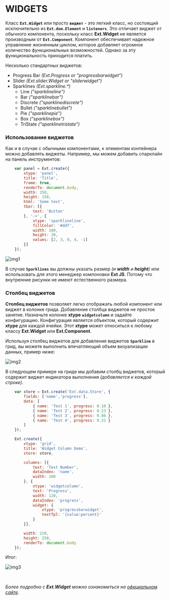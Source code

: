# WIDGETS

Класс **`Ext.Widget`** или просто **`виджет`** - это легкий класс, но состоящий исключительно из **`Ext.dom.Element`** и **`listeners`**. Это отличает виджет от обычного компонента, поскольку класс **Ext.Widget** не является производным от **`Ext.Component`**. Компонент обеспечивает надежное управление жизненным циклом, которое добавляет огромное количество функциональных возможностей. Однако за эту функциональность приходится платить.

Несколько стандартных виджетов:
* Progress Bar _(Ext.Progress or "progressbarwidget")_
* Slider _(Ext.slider.Widget or "sliderwidget")_
* Sparklines _(Ext.sparkline.*)_
    * Line _("sparklineline")_
    * Bar _("sparklinebar")_
    * Discrete _("sparklinediscrete")_
    * Bullet _("sparklinebullet")_
    * Pie _("sparklinepie")_
    * Box _("sparklinebox")_
    * TriState _("sparklinetristate")_

### Использование виджетов

Как и в случае с обычными компонентами, к элементам контейнера можно добавлять виджеты. Например, мы можем добавить спарклайн на панель инструментов:
```JavaScript
    var panel = Ext.create({
        xtype: 'panel',
        title: 'Title',
        frame: true,
        renderTo: document.body,
        width: 250,
        height: 150,
        html: 'Some text',
        tbar: [{
            text: 'Button'
        }, '->', {
            xtype: 'sparklineline',
            fillColor: '#ddf',
            width: 100,
            height: 20,
            values: [2, 3, 0, 4, -1]
        }]
    });
```

![img1](https://github.com/CrappyCodeMaker/ECCENTEX-KNOWLEGE/blob/main/Content/9%20Delivery/2%20Full/IMG/1.png?raw=true)

В случае **`Sparklines`** вы должны указать размер _(и **width** и **height**)_ или использовать для этого менеджер компоновки **Ext JS**. Потому что внутренние рисунки не имеют естественного размера.

### Столбец виджетов

**Столбец виджетов** позволяет легко отображать любой компонент или виджет в колонке грида. Добавление столбца виджетов не простое занятие. Назначьте колонке **xtype** **`widgetcolumn`** и задайте конфигурацию. Конфигурация является объектом, который содержит **xtype** для каждой ячейки. Этот **xtype** может относиться к любому классу **Ext.Widget** или **Ext.Component**.

Используя столбец виджетов для добавления виджетов **`Sparkline`** в грид, вы можете выполнить впечатляющий объем визуализации данных, пример ниже:

![img2](https://github.com/CrappyCodeMaker/ECCENTEX-KNOWLEGE/blob/main/Content/9%20Delivery/2%20Full/IMG/1.png?raw=true)

В следующем примере на гриде мы добавим столбц виджетов, который содержит виджет индикатора выполнения _(добавляется к каждой строке)_.
```JavaScript
    var store = Ext.create('Ext.data.Store', {
        fields: ['name','progress'],
        data: [
            { name: 'Test 1', progress: 0.10 },
            { name: 'Test 2', progress: 0.23 },
            { name: 'Test 3', progress: 0.86 },
            { name: 'Test 4', progress: 0.31 }
        ]
    });

    Ext.create({
        xtype: 'grid',
        title: 'Widget Column Demo',
        store: store,

        columns: [{
            text: 'Test Number',
            dataIndex: 'name',
            width: 100
        }, {
            xtype: 'widgetcolumn',
            text: 'Progress',
            width: 120,
            dataIndex: 'progress',
            widget: {
                xtype: 'progressbarwidget',
                textTpl: '{value:percent}'
            }
        }],

        width: 220,
        height: 250,
        renderTo: document.body
    });
```

Итог:

![img3](https://github.com/CrappyCodeMaker/ECCENTEX-KNOWLEGE/blob/main/Content/9%20Delivery/2%20Full/IMG/1.png?raw=true)


<br/>

_Более подробно с **Ext.Widget** можно ознакомиться на [официальном сайте](https://docs.sencha.com/extjs/5.1.1/guides/components/widgets_widgets_columns.html)._